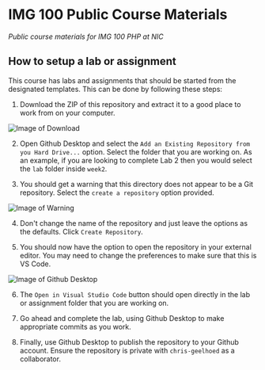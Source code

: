 # IMG 100 Public Course Materials
_Public course materials for IMG 100 PHP at NIC_

## How to setup a lab or assignment
This course has labs and assignments that should be started from the designated templates. This can be done by following these steps:

1. Download the ZIP of this repository and extract it to a good place to work from on your computer.

![Image of Download](https://raw.githubusercontent.com/chris-geelhoed/img-100/master/readme-assets/download.png)

2. Open Github Desktop and select the `Add an Existing Repository from you Hard Drive...` option. Select the folder that you are working on. As an example, if you are looking to complete Lab 2 then you would select the `lab` folder inside `week2`.

3. You should get a warning that this directory does not appear to be a Git repository. Select the `create a repository` option provided.

![Image of Warning](https://raw.githubusercontent.com/chris-geelhoed/img-100/master/readme-assets/add-repo.png)

4. Don't change the name of the repository and just leave the options as the defaults. Click `Create Repository`.

5. You should now have the option to open the repository in your external editor. You may need to change the preferences to make sure that this is VS Code.

![Image of Github Desktop](https://raw.githubusercontent.com/chris-geelhoed/img-100/master/readme-assets/github-desktop.png)

6. The `Open in Visual Studio Code` button should open directly in the lab or assignment folder that you are working on.

7. Go ahead and complete the lab, using Github Desktop to make appropriate commits as you work.

8. Finally, use Github Desktop to publish the repository to your Github account. Ensure the repository is private with `chris-geelhoed` as a collaborator.
